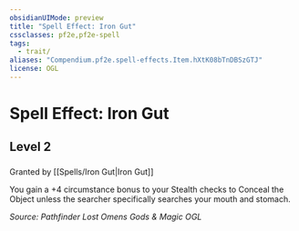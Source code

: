 ```yaml
---
obsidianUIMode: preview
title: "Spell Effect: Iron Gut"
cssclasses: pf2e,pf2e-spell
tags:
  - trait/
aliases: "Compendium.pf2e.spell-effects.Item.hXtK08bTnDBSzGTJ"
license: OGL
---
```

# Spell Effect: Iron Gut
## Level 2
### 






Granted by [[Spells/Iron Gut|Iron Gut]]

You gain a +4 circumstance bonus to your Stealth checks to Conceal the Object unless the searcher specifically searches your mouth and stomach.

*Source: Pathfinder Lost Omens Gods & Magic*
*OGL*